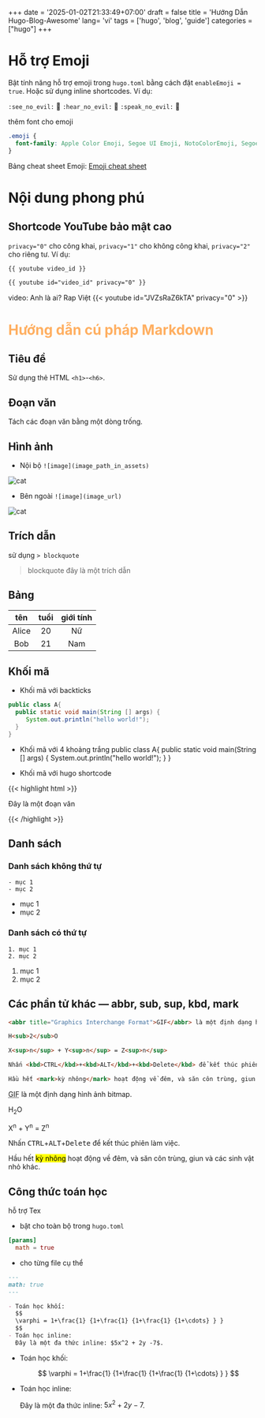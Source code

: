 +++
date = '2025-01-02T21:33:49+07:00'
draft = false
title = 'Hướng Dẫn Hugo-Blog-Awesome'
lang= 'vi'
tags = ['hugo', 'blog', 'guide']
categories = ["hugo"]
+++

# Hỗ trợ Emoji
Bật tính năng hỗ trợ emoji trong `hugo.toml` bằng cách đặt `enableEmoji = true`. Hoặc sử dụng inline shortcodes. Ví dụ:

`:see_no_evil:` :see_no_evil: `:hear_no_evil:` :hear_no_evil: `:speak_no_evil:` :speak_no_evil:

thêm font cho emoji

```css
.emoji {
  font-family: Apple Color Emoji, Segoe UI Emoji, NotoColorEmoji, Segoe UI Symbol, Android Emoji, EmojiSymbols;
}
```
Bảng cheat sheet Emoji: [Emoji cheat sheet](https://www.webfx.com/tools/emoji-cheat-sheet/)

# Nội dung phong phú
## Shortcode YouTube bảo mật cao
`privacy="0"` cho công khai, `privacy="1"` cho không công khai, `privacy="2"` cho riêng tư. Ví dụ:

```md
{{ youtube video_id }}

{{ youtube id="video_id" privacy="0" }}

```

video: Anh là ai? Rap Việt
{{< youtube id="JVZsRaZ6kTA" privacy="0" >}}

# <span style="color: #FFAF61">Hướng dẫn cú pháp Markdown</span>
## Tiêu đề
Sử dụng thẻ HTML `<h1>`-`<h6>`.

## Đoạn văn
Tách các đoạn văn bằng một dòng trống.

## Hình ảnh
- Nội bộ 
`![image](image_path_in_assets)`

![cat](/images/cat.webp)

- Bên ngoài 
`![image](image_url)`

![cat](https://www.google.com/images/branding/googlelogo/1x/googlelogo_color_272x92dp.png)


## Trích dẫn 
sử dụng `> blockquote`

> blockquote
đây là một trích dẫn


## Bảng

| tên   | tuổi | giới tính |
|:-----:|:----:|:---------:|
| Alice | 20   |    Nữ     |
|  Bob  | 21   |    Nam    |


## Khối mã
- Khối mã với backticks
```java
public class A{
  public static void main(String [] args) {
     System.out.println("hello world!");
  }
}
```
- Khối mã với 4 khoảng trắng 
  public class A{
    public static void main(String [] args) {
       System.out.println("hello world!");
    }
  }

- Khối mã với hugo shortcode

{{< highlight html >}} <!doctype html>

<title>Example HTML5 Document</title>
  <p>Đây là một đoạn văn </p>

{{< /highlight >}}

## Danh sách 
### Danh sách không thứ tự

```
- mục 1
- mục 2
```

- mục 1
- mục 2

### Danh sách có thứ tự
```
1. mục 1
2. mục 2
```
1. mục 1
2. mục 2

## Các phần tử khác — abbr, sub, sup, kbd, mark

```html
<abbr title="Graphics Interchange Format">GIF</abbr> là một định dạng hình ảnh bitmap.

H<sub>2</sub>O

X<sup>n</sup> + Y<sup>n</sup> = Z<sup>n</sup>

Nhấn <kbd>CTRL</kbd>+<kbd>ALT</kbd>+<kbd>Delete</kbd> để kết thúc phiên làm việc.

Hầu hết <mark>kỳ nhông</mark> hoạt động về đêm, và săn côn trùng, giun và các sinh vật nhỏ khác.
```

<abbr title="Graphics Interchange Format">GIF</abbr> là một định dạng hình ảnh bitmap.

H<sub>2</sub>O

X<sup>n</sup> + Y<sup>n</sup> = Z<sup>n</sup>

Nhấn <kbd>CTRL</kbd>+<kbd>ALT</kbd>+<kbd>Delete</kbd> để kết thúc phiên làm việc.

Hầu hết <mark>kỳ nhông</mark> hoạt động về đêm, và săn côn trùng, giun và các sinh vật nhỏ khác.


## Công thức toán học

hỗ trợ Tex
- bật cho toàn bộ trong `hugo.toml`
```toml
[params]
  math = true
```
- cho từng file cụ thể 
```md
---
math: true
---
```

```md
- Toán học khối:
  $$
  \varphi = 1+\frac{1} {1+\frac{1} {1+\frac{1} {1+\cdots} } }
  $$
- Toán học inline:
  Đây là một đa thức inline: $5x^2 + 2y -7$.
```

- Toán học khối:

  $$
  \varphi = 1+\frac{1} {1+\frac{1} {1+\frac{1} {1+\cdots} } }
  $$

- Toán học inline:

  Đây là một đa thức inline: $5x^2 + 2y -7$.
